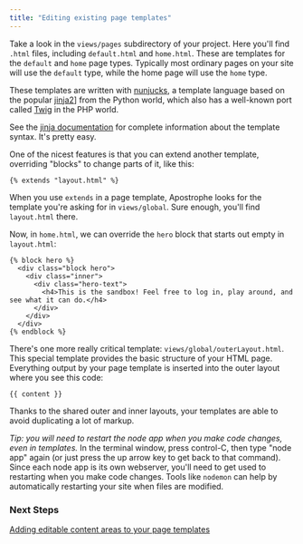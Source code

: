 ```yaml
---
title: "Editing existing page templates"
---
```


Take a look in the `views/pages` subdirectory of your project. Here you'll find `.html` files, including `default.html` and `home.html`. These are templates for the `default` and `home` page types. Typically most ordinary pages on your site will use the `default` type, while the home page will use the `home` type.

These templates are written with [nunjucks](http://nunjucks.jlongster.com/), a template language based on the popular [jinja2](http://jinja.pocoo.org/docs/)] from the Python world, which also has a well-known port called [Twig](http://twig.sensiolabs.org/) in the PHP world.

See the [jinja documentation](http://jinja.pocoo.org/docs/) for complete information about the template syntax. It's pretty easy.

One of the nicest features is that you can extend another template, overriding "blocks" to change parts of it, like this:

```markup
{% extends "layout.html" %}
```

When you use `extends` in a page template, Apostrophe looks for the template you're asking for in `views/global`. Sure enough, you'll find `layout.html` there.

Now, in `home.html`, we can override the `hero` block that starts out empty in `layout.html`:

```markup
{% block hero %}
  <div class="block hero">
    <div class="inner">
      <div class="hero-text">
        <h4>This is the sandbox! Feel free to log in, play around, and see what it can do.</h4>
      </div>
    </div>
  </div>
{% endblock %}
```

There's one more really critical template: `views/global/outerLayout.html`. This special template provides the basic structure of your HTML page. Everything output by your page template is inserted into the outer layout where you see this code:

```markup
{{ content }}
```

Thanks to the shared outer and inner layouts, your templates are able to avoid duplicating a lot of markup.

*Tip: you will need to restart the node app when you make code changes, even in templates.* In the terminal window, press control-C, then type "node app" again (or just press the up arrow key to get back to that command). Since each node app is its own webserver, you'll need to get used to restarting when you make code changes. Tools like `nodemon` can help by automatically restarting your site when files are modified.

### Next Steps

[Adding editable content areas to your page templates](adding-editable-content-areas-to-your-page-templates.html)
